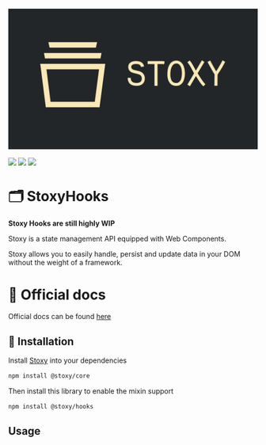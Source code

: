![Stoxy Logo](assets/stoxy.png)

![](https://badgen.net/npm/v/@stoxy/element-mixin)
![](https://badgen.net/bundlephobia/dependency-count/@stoxy/element-mixin)
![](https://badgen.net/bundlephobia/minzip/@stoxy/element-mixin)

# 🗂️ StoxyHooks

**Stoxy Hooks are still highly WIP**

Stoxy is a state management API equipped with Web Components.

Stoxy allows you to easily handle, persist and update data in your DOM without the weight of a framework.


# 📖 Official docs

Official docs can be found [here](https://stoxy.dev)

## 🧰 Installation

Install [Stoxy](https://github.com/Matsuuu/stoxy) into your dependencies

```sh
npm install @stoxy/core
```

Then install this library to enable the mixin support

```sh
npm install @stoxy/hooks
```

## Usage

